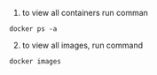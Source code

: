 1. to view all containers run comman
```
docker ps -a
```
2. to view all images, run command
```
docker images
```
